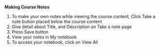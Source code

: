 **Making Course Notes**

1. To make your own notes while viewing the course content, Click Take a note button placed below the course content
2. Give detail about Title, and Description on Take a note page
3. Press Save button
4. View your notes in My notebook
5. To access your notebook, click on View All
